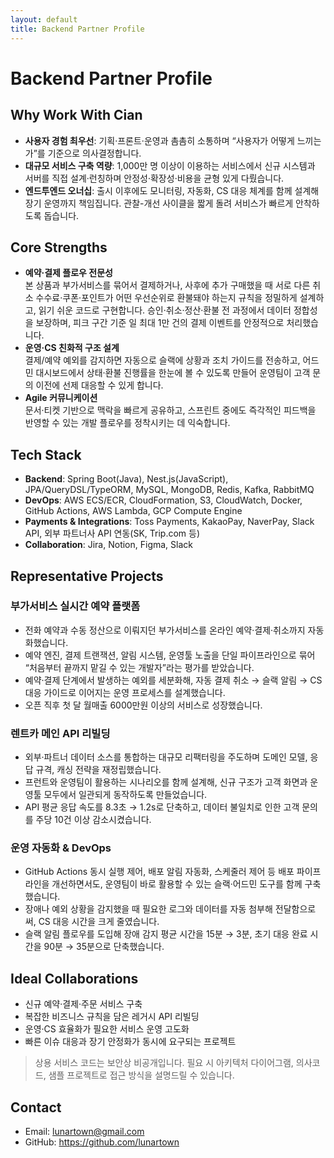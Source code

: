 ```yaml
---
layout: default
title: Backend Partner Profile
---
```


# Backend Partner Profile

## Why Work With Cian

- **사용자 경험 최우선**: 기획·프론트·운영과 촘촘히 소통하며 “사용자가 어떻게 느끼는가”를 기준으로 의사결정합니다.
- **대규모 서비스 구축 역량**: 1,000만 명 이상이 이용하는 서비스에서 신규 시스템과 서버를 직접 설계·런칭하며 안정성·확장성·비용을 균형 있게 다뤘습니다.
- **엔드투엔드 오너십**: 출시 이후에도 모니터링, 자동화, CS 대응 체계를 함께 설계해 장기 운영까지 책임집니다. 관찰-개선 사이클을 짧게 돌려 서비스가 빠르게 안착하도록 돕습니다.

## Core Strengths

- **예약·결제 플로우 전문성**  
  본 상품과 부가서비스를 묶어서 결제하거나, 사후에 추가 구매했을 때 서로 다른 취소 수수료·쿠폰·포인트가 어떤 우선순위로 환불돼야 하는지 규칙을 정밀하게 설계하고, 읽기 쉬운 코드로 구현합니다. 승인·취소·정산·환불 전 과정에서 데이터 정합성을 보장하며, 피크 구간 기준 일 최대 1만 건의 결제 이벤트를 안정적으로 처리했습니다.
- **운영·CS 친화적 구조 설계**  
  결제/예약 예외를 감지하면 자동으로 슬랙에 상황과 조치 가이드를 전송하고, 어드민 대시보드에서 상태·환불 진행률을 한눈에 볼 수 있도록 만들어 운영팀이 고객 문의 이전에 선제 대응할 수 있게 합니다.
- **Agile 커뮤니케이션**  
  문서·티켓 기반으로 맥락을 빠르게 공유하고, 스프린트 중에도 즉각적인 피드백을 반영할 수 있는 개발 플로우를 정착시키는 데 익숙합니다.

## Tech Stack

- **Backend**: Spring Boot(Java), Nest.js(JavaScript), JPA/QueryDSL/TypeORM, MySQL, MongoDB, Redis, Kafka, RabbitMQ
- **DevOps**: AWS ECS/ECR, CloudFormation, S3, CloudWatch, Docker, GitHub Actions, AWS Lambda, GCP Compute Engine
- **Payments & Integrations**: Toss Payments, KakaoPay, NaverPay, Slack API, 외부 파트너사 API 연동(SK, Trip.com 등)
- **Collaboration**: Jira, Notion, Figma, Slack

## Representative Projects

### 부가서비스 실시간 예약 플랫폼

- 전화 예약과 수동 정산으로 이뤄지던 부가서비스를 온라인 예약·결제·취소까지 자동화했습니다.
- 예약 엔진, 결제 트랜잭션, 알림 시스템, 운영툴 노출을 단일 파이프라인으로 묶어 “처음부터 끝까지 맡길 수 있는 개발자”라는 평가를 받았습니다.
- 예약·결제 단계에서 발생하는 예외를 세분화해, 자동 결제 취소 → 슬랙 알림 → CS 대응 가이드로 이어지는 운영 프로세스를 설계했습니다.
- 오픈 직후 첫 달 월매출 6000만원 이상의 서비스로 성장했습니다.

### 렌트카 메인 API 리빌딩

- 외부·파트너 데이터 소스를 통합하는 대규모 리팩터링을 주도하며 도메인 모델, 응답 규격, 캐싱 전략을 재정립했습니다.
- 프런트와 운영팀이 활용하는 시나리오를 함께 설계해, 신규 구조가 고객 화면과 운영툴 모두에서 일관되게 동작하도록 만들었습니다.
- API 평균 응답 속도를 8.3초 → 1.2s로 단축하고, 데이터 불일치로 인한 고객 문의를 주당 10건 이상 감소시켰습니다.

### 운영 자동화 & DevOps

- GitHub Actions 동시 실행 제어, 배포 알림 자동화, 스케줄러 제어 등 배포 파이프라인을 개선하면서도, 운영팀이 바로 활용할 수 있는 슬랙·어드민 도구를 함께 구축했습니다.
- 장애나 예외 상황을 감지했을 때 필요한 로그와 데이터를 자동 첨부해 전달함으로써, CS 대응 시간을 크게 줄였습니다.
- 슬랙 알림 플로우를 도입해 장애 감지 평균 시간을 15분 → 3분, 초기 대응 완료 시간을 90분 → 35분으로 단축했습니다.

## Ideal Collaborations

- 신규 예약·결제·주문 서비스 구축
- 복잡한 비즈니스 규칙을 담은 레거시 API 리빌딩
- 운영·CS 효율화가 필요한 서비스 운영 고도화
- 빠른 이슈 대응과 장기 안정화가 동시에 요구되는 프로젝트

> 상용 서비스 코드는 보안상 비공개입니다. 필요 시 아키텍처 다이어그램, 의사코드, 샘플 프로젝트로 접근 방식을 설명드릴 수 있습니다.

## Contact

- Email: <lunartown@gmail.com>
- GitHub: <https://github.com/lunartown>
